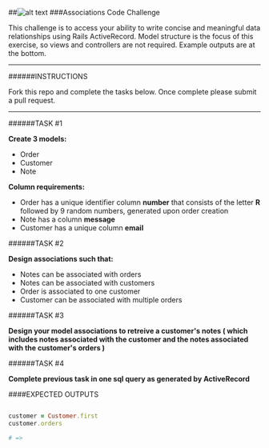##![alt text](http://dzdsb51gxq7uo.cloudfront.net/assets/sellect_logo-5e41bd3b32888b0702c4ae82285d3ad1.png)
###Associations Code Challenge


This challenge is to access your ability to write concise and meaningful data relationships using Rails ActiveRecord. Model structure is the focus of this exercise, so views and controllers are not required. Example outputs are at the bottom.

___

######INSTRUCTIONS

Fork this repo and complete the tasks below. Once complete please submit a pull request.

___

######TASK #1

**Create 3 models:**

- Order
- Customer
- Note

**Column requirements:**

- Order has a unique identifier column **number** that consists of the letter **R** followed by 9 random numbers, generated upon order creation
- Note has a column **message**
- Customer has a unique column **email**

######TASK #2

**Design associations such that:**

- Notes can be associated with orders
- Notes can be associated with customers
- Order is associated to one customer
- Customer can be associated with multiple orders

######TASK #3

**Design your model associations to retreive a customer's notes ( which includes notes associated with the customer and the notes associated with the customer's orders )**

######TASK #4

**Complete previous task in one sql query as generated by ActiveRecord**


####EXPECTED OUTPUTS

```ruby

customer = Customer.first
customer.orders

# => 

```
